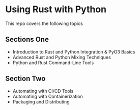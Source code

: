 # Using Rust with Python
This repo covers the following topics

## Sections One
* Introduction to Rust and Python Integration & PyO3 Basics
* Advanced Rust and Python Mixing Techniques
* Python and Rust Command-Line Tools
## Section Two
* Automating with CI/CD Tools
* Automating with Containerization
* Packaging and Distributing
